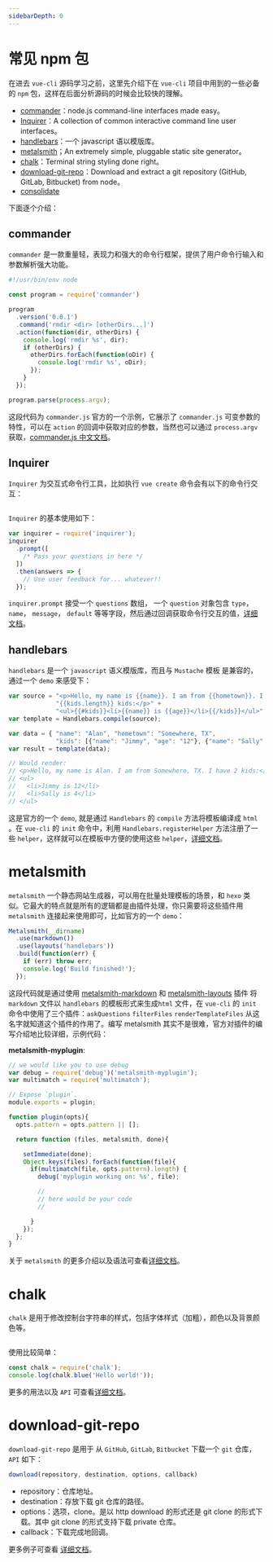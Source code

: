 ```yaml
---
sidebarDepth: 0
---
```


# 常见 npm 包

在进去 `vue-cli` 源码学习之前，这里先介绍下在 `vue-cli` 项目中用到的一些必备的 `npm` 包，这样在后面分析源码的时候会比较快的理解。
* [commander](https://github.com/tj/commander.js)：node.js command-line interfaces made easy。
* [Inquirer](https://github.com/SBoudrias/Inquirer.js)：A collection of common interactive command line user interfaces。
* [handlebars](https://github.com/wycats/handlebars.js)：一个 javascript 语以模版库。
* [metalsmith](https://github.com/segmentio/metalsmith)；An extremely simple, pluggable static site generator。
* [chalk](https://github.com/chalk/chalk)：Terminal string styling done right。
* [download-git-repo](https://github.com/flipxfx/download-git-repo)：Download and extract a git repository (GitHub, GitLab, Bitbucket) from node。
* [consolidate](https://github.com/tj/consolidate.js)

下面逐个介绍：

## commander

`commander` 是一款重量轻，表现力和强大的命令行框架，提供了用户命令行输入和参数解析强大功能。

``` javascript
#!/usr/bin/env node

const program = require('commander')

program
  .version('0.0.1')
  .command('rmdir <dir> [otherDirs...]')
  .action(function(dir, otherDirs) {
    console.log('rmdir %s', dir);
    if (otherDirs) {
      otherDirs.forEach(function(oDir) {
        console.log('rmdir %s', oDir);
      });
    }
  });

program.parse(process.argv);
```
这段代码为 `commander.js` 官方的一个示例，它展示了 `commander.js` 可变参数的特性，可以在 `action` 的回调中获取对应的参数，当然也可以通过 `process.argv` 获取，[commander.js 中文文档](https://github.com/tj/commander.js/blob/master/Readme_zh-CN.md)。

## Inquirer
`Inquirer` 为交互式命令行工具，比如执行 `vue create` 命令会有以下的命令行交互：

<img :src="$withBase('/assets/install-img01.png')">

`Inquirer` 的基本使用如下：

``` javascript
var inquirer = require('inquirer');
inquirer
  .prompt([
    /* Pass your questions in here */
  ])
  .then(answers => {
    // Use user feedback for... whatever!!
  });
```
`inquirer.prompt` 接受一个 `questions` 数组， 一个 `question` 对象包含 `type`，`name`， `message`， `default` 等等字段，然后通过回调获取命令行交互的值，[详细文档](https://github.com/SBoudrias/Inquirer.js)。


## handlebars
`handlebars` 是一个 `javascript` 语义模版库，而且与 `Mustache` 模板 是兼容的，通过一个 `demo` 来感受下：

``` javascript
var source = "<p>Hello, my name is {{name}}. I am from {{hometown}}. I have " +
             "{{kids.length}} kids:</p>" +
             "<ul>{{#kids}}<li>{{name}} is {{age}}</li>{{/kids}}</ul>";
var template = Handlebars.compile(source);

var data = { "name": "Alan", "hometown": "Somewhere, TX",
             "kids": [{"name": "Jimmy", "age": "12"}, {"name": "Sally", "age": "4"}]};
var result = template(data);

// Would render:
// <p>Hello, my name is Alan. I am from Somewhere, TX. I have 2 kids:</p>
// <ul>
//   <li>Jimmy is 12</li>
//   <li>Sally is 4</li>
// </ul>
```
这是官方的一个 `demo`, 就是通过 `Handlebars` 的 `compile` 方法将模板编译成 `html` 。在 `vue-cli` 的 `init` 命令中，利用 `Handlebars.registerHelper` 方法注册了一些 `helper`，这样就可以在模板中方便的使用这些 `helper`，[详细文档](https://handlebarsjs.com/)。

# metalsmith
`metalsmith` 一个静态网站生成器，可以用在批量处理模板的场景，和 `hexo` 类似。它最大的特点就是所有的逻辑都是由插件处理，你只需要将这些插件用 `metalsmith` 连接起来使用即可，比如官方的一个 `demo`：

``` javascript
Metalsmith(__dirname)
  .use(markdown())
  .use(layouts('handlebars'))
  .build(function(err) {
    if (err) throw err;
    console.log('Build finished!');
  });
```
这段代码就是通过使用 [metalsmith-markdown](https://github.com/segmentio/metalsmith-markdown) 和 [metalsmith-layouts](https://github.com/metalsmith/metalsmith-layouts) 插件 将 `markdown` 文件以 `handlebars` 的模板形式来生成`html` 文件，在 `vue-cli` 的 `init` 命令中使用了三个插件：`askQuestions` `filterFiles` `renderTemplateFiles` 从这名字就知道这个插件的作用了。编写 metalsmith 其实不是很难，官方对插件的编写介绍地比较详细，示例代码：

**metalsmith-myplugin**:

``` javascript
// we would like you to use debug
var debug = require('debug')('metalsmith-myplugin');
var multimatch = require('multimatch');

// Expose `plugin`.
module.exports = plugin;

function plugin(opts){
  opts.pattern = opts.pattern || [];

  return function (files, metalsmith, done){

    setImmediate(done);
    Object.keys(files).forEach(function(file){
      if(multimatch(file, opts.pattern).length) {
        debug('myplugin working on: %s', file);

        //
        // here would be your code
        //

      }
    });
  };
}
```
关于 `metalsmith` 的更多介绍以及语法可查看[详细文档](https://metalsmith.io/)。

# chalk

`chalk` 是用于修改控制台字符串的样式，包括字体样式（加粗），颜色以及背景颜色等。

<img :src="$withBase('/assets/install-img02.png')">

使用比较简单：

``` javascript
const chalk = require('chalk');
console.log(chalk.blue('Hello world!'));
```
更多的用法以及 `API` 可查看[详细文档](https://github.com/chalk/chalk)。


# download-git-repo
`download-git-repo` 是用于 从 `GitHub`, `GitLab`, `Bitbucket` 下载一个 `git` 仓库，`API` 如下：
``` javascript
download(repository, destination, options, callback)
```

* repository：仓库地址。
* destination：存放下载 git 仓库的路径。
* options：选项，clone。是以 http download 的形式还是 git clone 的形式下载。其中 git clone 的形式支持下载 private 仓库。
* callback：下载完成地回调。

更多例子可查看 [详细文档](https://github.com/flipxfx/download-git-repo)。